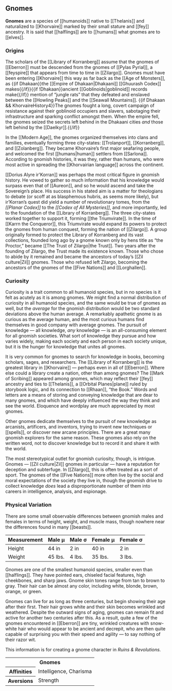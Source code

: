 ## Gnomes

**Gnomes** are a species of [[humanoids]] native
to [[Thelanis]] and naturalized to [[Khorvaire]]
marked by their small stature and [[fey]]
ancestry. It is said that [[halflings]] are to
[[humans]] what gnomes are to [[elves]].

### Origins

The scholars of the [[Library of Korranberg]]
assume that the gnomes of [[Eberron]] must be
descended from the gnomes of [[Pylas Pyrial]],
a [[feyspire]] that appears from time to time
in [[Zilargo]]. Gnomes must have been entering
[[Khorvaire]] this way as far back as the
[[Age of Monsters]], as {{if Dhakaan}}the
[[Empire of Dhakaan|Dhakaani]] [[Ghuurash Codex]]
makes{{/if}}{{if !Dhakaan}}ancient [[Goblinoids|goblinoid]]
records make{{/if}} mention of “jungle rats”
that they defeated and enslaved between the
[[Howling Peaks]] and the [[Seawall Mountains]].
{{if Dhakaan && KhorvaireHistory4}}The gnomes
fought a long, covert campaign of resistance
against their goblinoid occupiers and slavers,
sabotaging their infrastructure and sparking
conflict amongst them. When the empire fell, the
gnomes seized the secrets left behind in the
Dhakaani cities _and_ those left behind by the
[[Daelkyr]].{{/if}}

In the [[Modern Age]], the gnomes organized
themselves into clans and families, eventually
forming three city-states: [[Trolanport]],
[[Korranberg]], and [[Zolanberg]]. They became
Khorvaire’s first major seafaring people, and
welcomed the first [[humans|human]] settlers from
[[Sarlona]]. According to gnomish histories, it
was they, rather than humans, who were most active
in spreading the [[Khorvairian language]] across
the continent.

[[Dorius Alyre ir'Korran]] was perhaps the most
critical figure in gnomish history. He vowed to
gather so much information that his knowledge
would surpass even that of [[Aureon]], and so he
would ascend and take the Sovereign’s place. His
success in his stated aim is a matter for
theologians to debate (or scoff at as blasphemous
hubris, as seems more likely), but ir’Korran’s
quest did yield a number of revolutionary tomes,
from the _[[Planar Codex]]_ to the
_[[Codex of All Mysteries]]_, and more
importantly, led to the foundation of the
[[Library of Korranberg]]. The three city-states
worked together to support it, forming
[[the Triumvirate]]. In the time of
[[Karrn the Conqueror]], this Triumvirate would
expand its powers to protect the gnomes from
human conquest, forming the nation of [[Zilargo]].
A group originally formed to protect the Library
of Korranberg and its vast collections, founded
long ago by a gnome known only by hens title
as “the Proctor,” became [[The Trust of Zilargo|the
Trust]]. Two years after the founding of Zilargo,
the Trust made its existence known. Those who
chose to abide by it remained and became the
ancestors of today’s [[Zil culture|Zil]] gnomes.
Those who refused left Zilargo, becoming the
ancestors of the gnomes of the [[Five Nations]]
and [[Lorghallen]].

### Curiosity

Curiosity is a trait common to all humanoid
species, but in no species is it felt as acutely
as it is among gnomes. We might find a normal
distribution of curiosity in all humanoid species,
and the same would be true of gnomes as well,
but the _average_ for the gnomish distribution
would be two standard deviations above the
human average. A remarkably apathetic gnome is
as curious as the average human, and the most
curious humans find themselves in good company
with average gnomes. The pursuit of knowledge —
all knowledge, _any_ knowledge — is an
all-consuming element for all gnomish societies.
What sort of knowledge they pursue and how varies
widely, making each society and each person in
each society unique, but it is the hunger for
knowledge that unites all gnomes.

It is very common for gnomes to search for
knowledge in books, becoming scholars, sages,
and researchers. The [[Library of Korranberg]]
is the greatest library in [[Khorvaire]] — perhaps
even in all of [[Eberron]]. Where else could a
library create a nation, other than among gnomes?
The [[Mark of Scribing]] appeared among gnomes,
which may reflect their [[fey]] ancestry and ties
to [[Thelanis]], a [[Orbital Planes|plane]]
ruled by storybook logic, and its connection to
[[Rhaan]], “the Book.” Words and letters are a
means of storing and conveying knowledge that are
dear to many gnomes, and which have deeply
influenced the way they think and see the world.
Eloquence and wordplay are much appreciated by
most gnomes.

Other gnomes dedicate themselves to the pursuit
of new knowledge as arcanists, artificers, and
inventors, trying to invent new techniques or
[[spells]], or discover new arcane principles.
There are a great many gnomish explorers for the
same reason. These gnomes also rely on the written
word, not to discover knowledge but to record it
and share it with the world.

The most stereotypical outlet for gnomish
curiosity, though, is intrigue. Gnomes —
[[Zil culture|Zil]] gnomes in particular — have
a reputation for deception and subterfuge. In
[[Zilargo]], this is often treated as a sort of
sport. The gnomes of the [[Five Nations]] more
often live by the social and moral expectations
of the society they live in, though the gnomish
drive to collect knowledge _does_ lead a
disproportionate number of them into careers in
intelligence, analysis, and espionage.

### Physical Variation

There are some small observable differences
between gnomish males and females in terms of
height, weight, and muscle mass, though nowhere
near the differences found in many [[beasts]].

Measurement | Male μ | Male σ | Female μ | Female σ
--- | --- | --- | --- | ---
Height | 44 in | 2 in | 40 in | 2 in
Weight | 45 lbs. | 4 lbs. | 35 lbs. | 3 lbs.

Gnomes are one of the smallest humanoid species,
smaller even than [[halflings]]. They have pointed
ears, chiseled facial features, high cheekbones,
and sharp jaws. Gnome skin tones range from tan
to brown to gray. Their hair can be almost any
color, including white, blonde, brown, orange,
or green.

Gnomes can live for as long as three centuries,
but begin showing their age after their first.
Their hair grows white and their skin becomes
wrinkled and weathered. Despite the outward signs
of aging, gnomes can remain fit and active for
another two centuries after this. As a result,
quite a few of the gnomes encountered in
[[Eberron]] are tiny, wrinkled creatures with
snow-white hair who would appear to be ancient
and decrepit, who are then quite capable of
surprising you with their speed and agility —
to say nothing of their razor wit.

<section class="rnr">
<p>This information is for creating a gnome
character in <em>Ruins &amp; Revolutions.</em></p>
<table class="rnr-species"><tbody>
<tr><th colspan="2">Gnomes</th></tr>
<tr><th>Affinities</th><td>Intelligence, Charisma</td></tr>
<tr><th>Aversions</th><td>Strength</td></tr>
</tbody></table>
</section>